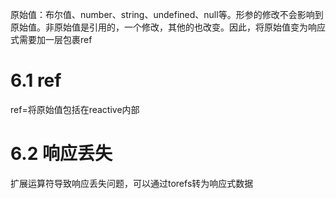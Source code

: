 <!--
 * @Author: zhanggd
 * @Date: 2022-10-25 16:11:42
 * @LastEditors: zhanggd
 * @LastEditTime: 2022-10-31 15:02:30
 * @Description: 第六章笔记
-->
原始值：布尔值、number、string、undefined、null等。形参的修改不会影响到原始值。非原始值是引用的，一个修改，其他的也改变。因此，将原始值变为响应式需要加一层包裹ref
# 6.1 ref
ref=将原始值包括在reactive内部

# 6.2 响应丢失
扩展运算符导致响应丢失问题，可以通过torefs转为响应式数据